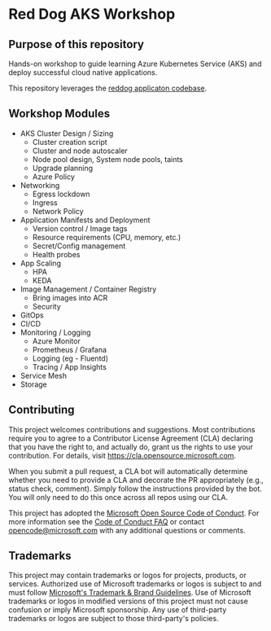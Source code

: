 # Red Dog AKS Workshop

## Purpose of this repository

Hands-on workshop to guide learning Azure Kubernetes Service (AKS) and deploy successful cloud native applications.

This repository leverages the [reddog applicaton codebase](https://github.com/Azure/reddog-code). 

## Workshop Modules

* AKS Cluster Design / Sizing
    * Cluster creation script 
    * Cluster and node autoscaler 
    * Node pool design, System node pools, taints
    * Upgrade planning
    * Azure Policy
* Networking
    * Egress lockdown
    * Ingress
    * Network Policy 
* Application Manifests and Deployment
    * Version control / Image tags
    * Resource requirements (CPU, memory, etc.)
    * Secret/Config management
    * Health probes
* App Scaling
    * HPA
    * KEDA
* Image Management / Container Registry
    * Bring images into ACR 
    * Security
* GitOps
* CI/CD
* Monitoring / Logging
    * Azure Monitor
    * Prometheus / Grafana
    * Logging (eg - Fluentd)
    * Tracing / App Insights
* Service Mesh
* Storage





## Contributing

This project welcomes contributions and suggestions.  Most contributions require you to agree to a
Contributor License Agreement (CLA) declaring that you have the right to, and actually do, grant us
the rights to use your contribution. For details, visit https://cla.opensource.microsoft.com.

When you submit a pull request, a CLA bot will automatically determine whether you need to provide
a CLA and decorate the PR appropriately (e.g., status check, comment). Simply follow the instructions
provided by the bot. You will only need to do this once across all repos using our CLA.

This project has adopted the [Microsoft Open Source Code of Conduct](https://opensource.microsoft.com/codeofconduct/).
For more information see the [Code of Conduct FAQ](https://opensource.microsoft.com/codeofconduct/faq/) or
contact [opencode@microsoft.com](mailto:opencode@microsoft.com) with any additional questions or comments.

## Trademarks

This project may contain trademarks or logos for projects, products, or services. Authorized use of Microsoft 
trademarks or logos is subject to and must follow 
[Microsoft's Trademark & Brand Guidelines](https://www.microsoft.com/en-us/legal/intellectualproperty/trademarks/usage/general).
Use of Microsoft trademarks or logos in modified versions of this project must not cause confusion or imply Microsoft sponsorship.
Any use of third-party trademarks or logos are subject to those third-party's policies.
